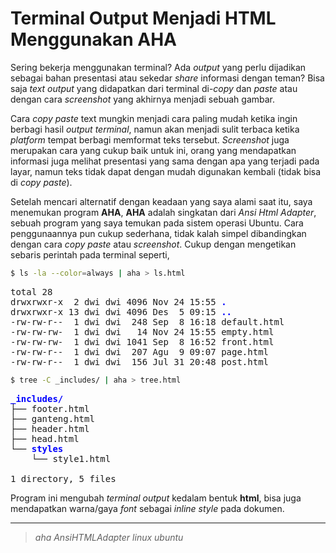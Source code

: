 Terminal Output Menjadi HTML Menggunakan AHA
============================================

Sering bekerja menggunakan terminal? Ada _output_ yang perlu dijadikan
sebagai bahan presentasi atau sekedar _share_ informasi dengan teman?
Bisa saja _text output_ yang didapatkan dari terminal di-_copy_ dan _paste_
atau dengan cara _screenshot_ yang akhirnya menjadi sebuah gambar.

Cara _copy paste_ text mungkin menjadi cara paling mudah ketika ingin
berbagi hasil _output terminal_, namun akan menjadi sulit terbaca ketika
_platform_ tempat berbagi memformat teks tersebut. _Screenshot_ juga
merupakan cara yang cukup baik untuk ini, orang yang mendapatkan informasi
juga melihat presentasi yang sama dengan apa yang terjadi pada layar,
namun teks tidak dapat dengan mudah digunakan kembali (tidak bisa di
_copy paste_).

Setelah mencari alternatif dengan keadaan yang saya alami saat itu,
saya menemukan program **AHA**, **AHA** 
adalah singkatan dari _Ansi Html Adapter_, sebuah program yang
saya temukan pada sistem operasi Ubuntu. Cara penggunaannya pun
cukup sederhana, tidak kalah simpel dibandingkan dengan cara
_copy paste_ atau _screenshot_. Cukup dengan mengetikan sebaris
perintah pada terminal seperti,

```bash
$ ls -la --color=always | aha > ls.html
```
<pre>
total 28
drwxrwxr-x  2 dwi dwi 4096 Nov 24 15:55 <span style="color:blue;font-weight:bold;">.</span>
drwxrwxr-x 13 dwi dwi 4096 Des  5 09:15 <span style="color:blue;font-weight:bold;">..</span>
-rw-rw-r--  1 dwi dwi  248 Sep  8 16:18 default.html
-rw-rw-rw-  1 dwi dwi   14 Nov 24 15:55 empty.html
-rw-rw-rw-  1 dwi dwi 1041 Sep  8 16:52 front.html
-rw-rw-r--  1 dwi dwi  207 Agu  9 09:07 page.html
-rw-rw-r--  1 dwi dwi  156 Jul 31 20:48 post.html
</pre>

```bash
$ tree -C _includes/ | aha > tree.html
```

<pre>
<span style="color:blue;font-weight:bold;">_includes/</span>
├── footer.html
├── ganteng.html
├── header.html
├── head.html
└── <span style="color:blue;font-weight:bold;">styles</span>
    └── style1.html

1 directory, 5 files
</pre>

Program ini mengubah _terminal output_ kedalam bentuk **html**, bisa
juga mendapatkan warna/gaya _font_ sebagai _inline style_ pada dokumen.

<hr>

>    _aha_ _AnsiHTMLAdapter_ _linux_ _ubuntu_
